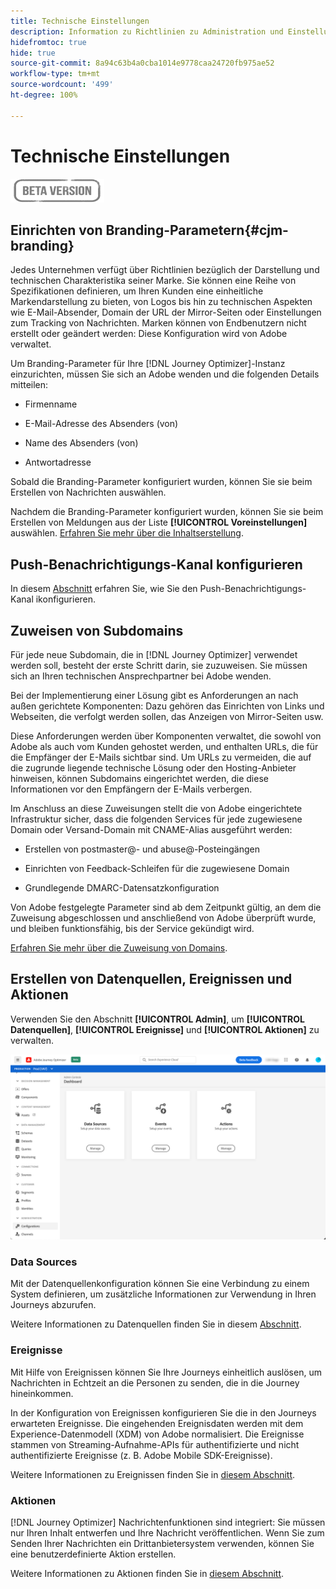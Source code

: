 ```yaml
---
title: Technische Einstellungen
description: Information zu Richtlinien zu Administration und Einstellungen
hidefromtoc: true
hide: true
source-git-commit: 8a94c63b4a0cba1014e9778caa24720fb975ae52
workflow-type: tm+mt
source-wordcount: '499'
ht-degree: 100%

---
```


# Technische Einstellungen

![](../assets/do-not-localize/badge.png)

## Einrichten von Branding-Parametern{#cjm-branding}

Jedes Unternehmen verfügt über Richtlinien bezüglich der Darstellung und technischen Charakteristika seiner Marke. Sie können eine Reihe von Spezifikationen definieren, um Ihren Kunden eine einheitliche Markendarstellung zu bieten, von Logos bis hin zu technischen Aspekten wie E-Mail-Absender, Domain der URL der Mirror-Seiten oder Einstellungen zum Tracking von Nachrichten.
Marken können von Endbenutzern nicht erstellt oder geändert werden: Diese Konfiguration wird von Adobe verwaltet.

Um Branding-Parameter für Ihre [!DNL Journey Optimizer]-Instanz einzurichten, müssen Sie sich an Adobe wenden und die folgenden Details mitteilen:

* Firmenname

* E-Mail-Adresse des Absenders (von)

* Name des Absenders (von)

* Antwortadresse

Sobald die Branding-Parameter konfiguriert wurden, können Sie sie beim Erstellen von Nachrichten auswählen.

Nachdem die Branding-Parameter konfiguriert wurden, können Sie sie beim Erstellen von Meldungen aus der Liste **[!UICONTROL Voreinstellungen]** auswählen. [Erfahren Sie mehr über die Inhaltserstellung](../create-message.md).

## Push-Benachrichtigungs-Kanal konfigurieren

In diesem [Abschnitt](../create-push.md) erfahren Sie, wie Sie den Push-Benachrichtigungs-Kanal ikonfigurieren.

## Zuweisen von Subdomains

Für jede neue Subdomain, die in [!DNL Journey Optimizer] verwendet werden soll, besteht der erste Schritt darin, sie zuzuweisen. Sie müssen sich an Ihren technischen Ansprechpartner bei Adobe wenden.

Bei der Implementierung einer Lösung gibt es Anforderungen an nach außen gerichtete Komponenten: Dazu gehören das Einrichten von Links und Webseiten, die verfolgt werden sollen, das Anzeigen von Mirror-Seiten usw.

Diese Anforderungen werden über Komponenten verwaltet, die sowohl von Adobe als auch vom Kunden gehostet werden, und enthalten URLs, die für die Empfänger der E-Mails sichtbar sind.  Um URLs zu vermeiden, die auf die zugrunde liegende technische Lösung oder den Hosting-Anbieter hinweisen, können Subdomains eingerichtet werden, die diese Informationen vor den Empfängern der E-Mails verbergen.

Im Anschluss an diese Zuweisungen stellt die von Adobe eingerichtete Infrastruktur sicher, dass die folgenden Services für jede zugewiesene Domain oder Versand-Domain mit CNAME-Alias ausgeführt werden:

* Erstellen von postmaster@- und abuse@-Posteingängen

* Einrichten von Feedback-Schleifen für die zugewiesene Domain

* Grundlegende DMARC-Datensatzkonfiguration

Von Adobe festgelegte Parameter sind ab dem Zeitpunkt gültig, an dem die Zuweisung abgeschlossen und anschließend von Adobe überprüft wurde, und bleiben funktionsfähig, bis der Service gekündigt wird.

[Erfahren Sie mehr über die Zuweisung von Domains](https://helpx.adobe.com/de/campaign/kb/domain-name-delegation.html).


## Erstellen von Datenquellen, Ereignissen und Aktionen

Verwenden Sie den Abschnitt **[!UICONTROL Admin]**, um **[!UICONTROL Datenquellen]**, **[!UICONTROL Ereignisse]** und **[!UICONTROL Aktionen]** zu verwalten.

![](../assets/admin-menu.png)

### Data Sources

Mit der Datenquellenkonfiguration können Sie eine Verbindung zu einem System definieren, um zusätzliche Informationen zur Verwendung in Ihren Journeys abzurufen.

Weitere Informationen zu Datenquellen finden Sie in diesem [Abschnitt](../datasource/about-data-sources.md).

### Ereignisse

Mit Hilfe von Ereignissen können Sie Ihre Journeys einheitlich auslösen, um Nachrichten in Echtzeit an die Personen zu senden, die in die Journey hineinkommen.

In der Konfiguration von Ereignissen konfigurieren Sie die in den Journeys erwarteten Ereignisse. Die eingehenden Ereignisdaten werden mit dem Experience-Datenmodell (XDM) von Adobe normalisiert. Die Ereignisse stammen von Streaming-Aufnahme-APIs für authentifizierte und nicht authentifizierte Ereignisse (z. B. Adobe Mobile SDK-Ereignisse).

Weitere Informationen zu Ereignissen finden Sie in [diesem Abschnitt](../event/about-events.md).

### Aktionen

[!DNL Journey Optimizer] Nachrichtenfunktionen sind integriert: Sie müssen nur Ihren Inhalt entwerfen und Ihre Nachricht veröffentlichen. Wenn Sie zum Senden Ihrer Nachrichten ein Drittanbietersystem verwenden, können Sie eine benutzerdefinierte Aktion erstellen.

Weitere Informationen zu Aktionen finden Sie in [diesem Abschnitt](../action/action.md).
